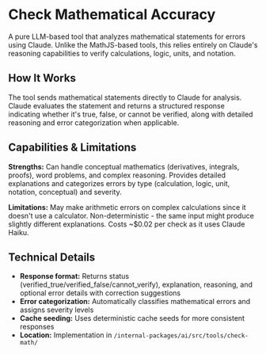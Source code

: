 # Check Mathematical Accuracy

A pure LLM-based tool that analyzes mathematical statements for errors using Claude. Unlike the MathJS-based tools, this relies entirely on Claude's reasoning capabilities to verify calculations, logic, units, and notation.

## How It Works

The tool sends mathematical statements directly to Claude for analysis. Claude evaluates the statement and returns a structured response indicating whether it's true, false, or cannot be verified, along with detailed reasoning and error categorization when applicable.

## Capabilities & Limitations

**Strengths:** Can handle conceptual mathematics (derivatives, integrals, proofs), word problems, and complex reasoning. Provides detailed explanations and categorizes errors by type (calculation, logic, unit, notation, conceptual) and severity.

**Limitations:** May make arithmetic errors on complex calculations since it doesn't use a calculator. Non-deterministic - the same input might produce slightly different explanations. Costs ~$0.02 per check as it uses Claude Haiku.

## Technical Details

- **Response format:** Returns status (verified_true/verified_false/cannot_verify), explanation, reasoning, and optional error details with correction suggestions
- **Error categorization:** Automatically classifies mathematical errors and assigns severity levels
- **Cache seeding:** Uses deterministic cache seeds for more consistent responses
- **Location:** Implementation in `/internal-packages/ai/src/tools/check-math/`